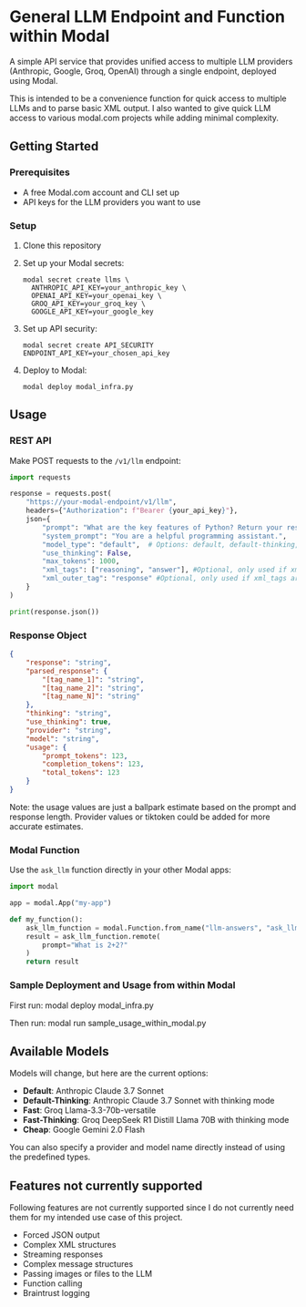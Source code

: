 # General LLM Endpoint and Function within Modal

A simple API service that provides unified access to multiple LLM providers (Anthropic, Google, Groq, OpenAI) through a single endpoint, deployed using Modal. 

This is intended to be a convenience function for quick access to multiple LLMs and to parse basic XML output. I also wanted to give quick LLM access to various modal.com projects while adding minimal complexity.


## Getting Started

### Prerequisites

- A free Modal.com account and CLI set up
- API keys for the LLM providers you want to use

### Setup

1. Clone this repository
2. Set up your Modal secrets:
   ```
   modal secret create llms \
     ANTHROPIC_API_KEY=your_anthropic_key \
     OPENAI_API_KEY=your_openai_key \
     GROQ_API_KEY=your_groq_key \
     GOOGLE_API_KEY=your_google_key
   ```

3. Set up API security:
   ```
   modal secret create API_SECURITY ENDPOINT_API_KEY=your_chosen_api_key
   ```

4. Deploy to Modal:
   ```
   modal deploy modal_infra.py
   ```

## Usage

### REST API

Make POST requests to the `/v1/llm` endpoint:

```python
import requests

response = requests.post(
    "https://your-modal-endpoint/v1/llm",
    headers={"Authorization": f"Bearer {your_api_key}"},
    json={
        "prompt": "What are the key features of Python? Return your response in <reasoning> and <answer> tags nested within a <response> tag.",
        "system_prompt": "You are a helpful programming assistant.",
        "model_type": "default",  # Options: default, default-thinking, fast, fast-thinking, cheap
        "use_thinking": False,
        "max_tokens": 1000,
        "xml_tags": ["reasoning", "answer"], #Optional, only used if xml_outer_tag is provided in the prompt response.
        "xml_outer_tag": "response" #Optional, only used if xml_tags are provided in output.
    }
)

print(response.json())
```

### Response Object

```json
{
    "response": "string",       
    "parsed_response": {        
        "[tag_name_1]": "string",
        "[tag_name_2]": "string",
        "[tag_name_N]": "string"  
    },
    "thinking": "string",       
    "use_thinking": true,
    "provider": "string",        
    "model": "string",            
    "usage": {                 
        "prompt_tokens": 123,
        "completion_tokens": 123,
        "total_tokens": 123
    }
}
```

Note: the usage values are just a ballpark estimate based on the prompt and response length. Provider values or tiktoken could be added for more accurate estimates.

### Modal Function

Use the `ask_llm` function directly in your other Modal apps:

```python
import modal

app = modal.App("my-app")

def my_function():
    ask_llm_function = modal.Function.from_name("llm-answers", "ask_llm")
    result = ask_llm_function.remote(
        prompt="What is 2+2?"
    )
    return result
```

### Sample Deployment and Usage from within Modal

First run:
modal deploy modal_infra.py

Then run:
modal run sample_usage_within_modal.py 

## Available Models

Models will change, but here are the current options:

- **Default**: Anthropic Claude 3.7 Sonnet
- **Default-Thinking**: Anthropic Claude 3.7 Sonnet with thinking mode
- **Fast**: Groq Llama-3.3-70b-versatile
- **Fast-Thinking**: Groq DeepSeek R1 Distill Llama 70B with thinking mode
- **Cheap**: Google Gemini 2.0 Flash

You can also specify a provider and model name directly instead of using the predefined types.


## Features not currently supported

Following features are not currently supported since I do not currently need them for my intended use case of this project.

- Forced JSON output
- Complex XML structures
- Streaming responses
- Complex message structures
- Passing images or files to the LLM
- Function calling
- Braintrust logging